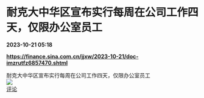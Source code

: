 # 耐克大中华区宣布实行每周在公司工作四天，仅限办公室员工

**2023-10-21 05:18**

**https://finance.sina.com.cn/jjxw/2023-10-21/doc-imzrutfz6857470.shtml**

耐克大中华区宣布实行每周在公司工作四天，仅限办公室员工  
![](https://img3.chouti.com/CHOUTI_20231021/E566E5EBE3284D0E879273D77BB377F0_W1178H1178.jpeg)  
[评论](https://m.chouti.com/link/40355442)